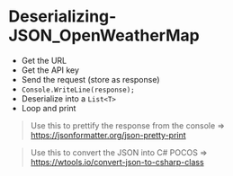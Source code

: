 # Deserializing-JSON_OpenWeatherMap

- Get the URL
- Get the API key
- Send the request (store as response)
- `Console.WriteLine(response);`
- Deserialize into a `List<T>` 
- Loop and print

> Use this to prettify the response from the console => https://jsonformatter.org/json-pretty-print

> Use this to convert the JSON into C# POCOS => https://wtools.io/convert-json-to-csharp-class
